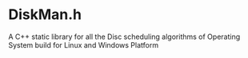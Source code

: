 # DiskMan.h
A C++ static library for all the Disc scheduling algorithms of Operating System build for Linux and Windows Platform
